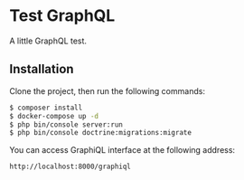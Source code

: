 # Test GraphQL

A little GraphQL test.

## Installation

Clone the project, then run the following commands:

```bash
$ composer install
$ docker-compose up -d
$ php bin/console server:run
$ php bin/console doctrine:migrations:migrate
```

You can access GraphiQL interface at the following address: 
```bash
http://localhost:8000/graphiql
```